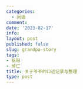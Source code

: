 ```yaml
---
categories:
  - 闲话
comment: 
date: '2023-02-17'
info: 
layout: post
published: false 
slug: grandpa-story
tags:
- 岳阳
- 悼亡 
title: 关于爷爷的口述记录与整理
type: post
---
```


